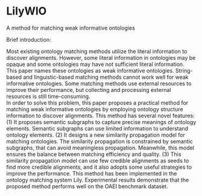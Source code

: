 # LilyWIO
A method for matching weak informative ontologies

Brief introduction:

Most existing ontology matching methods utilize the literal information to discover alignments. 
However, some literal information in ontologies may be opaque and some ontologies may have not sufficient literal information.
This paper names these ontologies as weak informative ontologies.
String-based and linguistic-based matching methods cannot work well for weak informative ontologies. 
Some matching methods use external resources to improve their performance, but collecting and processing external resources is still time-consuming.  
In order to solve this problem, this paper proposes a practical method for matching weak informative ontologies by employing ontology structure information to discover alignments. 
This method has several novel features: 
(1) It proposes semantic subgraphs to capture precise meanings of ontology elements. Semantic subgraphs can use limited information to understand ontology elements. 
(2) It designs a new similarity propagation model for matching ontologies. The similarity propagation is constrained by semantic subgraphs, that can avoid meaningless propagation. Meanwhile, this model ensures the balance between matching efficiency and quality. 
(3) This similarity propagation model can use few credible alignments as seeds to find more credible alignments, and it also adopts some useful strategies to improve the performance.
This method has been implemented in the ontology matching system Lily. Experimental results demonstrate that the proposed method performs well on the OAEI benchmark dataset.